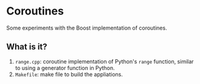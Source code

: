 # Coroutines

Some experiments with the Boost implementation of coroutines.

## What is it?

1. `range.cpp`: coroutine implementation of Python's `range` function,
    similar to using a generator function in Python.
2. `Makefile`: make file to build the appliations.
